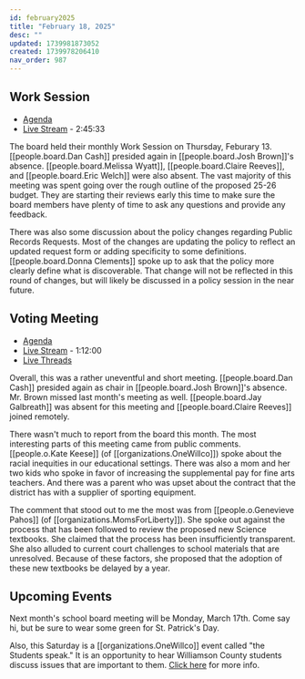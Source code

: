 ```yaml
---
id: february2025
title: "February 18, 2025"
desc: ""
updated: 1739981873052
created: 1739978206410
nav_order: 987
---
```


## Work Session

- [Agenda](https://meeting.boeconnect.net/Public/Agenda/566?meeting=674002)
- [Live Stream](https://www.youtube.com/watch?v=DSfYl0q0-rU) - 2:45:33

The board held their monthly Work Session on Thursday, Feburary 13. [[people.board.Dan Cash]] presided again in [[people.board.Josh Brown]]'s absence. [[people.board.Melissa Wyatt]], [[people.board.Claire Reeves]], and [[people.board.Eric Welch]] were also absent. The vast majority of this meeting was spent going over the rough outline of the proposed 25-26 budget. They are starting their reviews early this time to make sure the board members have plenty of time to ask any questions and provide any feedback.

There was also some discussion about the policy changes regarding Public Records Requests. Most of the changes are updating the policy to reflect an updated request form or adding specificity to some definitions. [[people.board.Donna Clements]] spoke up to ask that the policy more clearly define what is discoverable. That change will not be reflected in this round of changes, but will likely be discussed in a policy session in the near future.

## Voting Meeting

- [Agenda](https://meeting.boeconnect.net/Public/Agenda/566?meeting=675938)
- [Live Stream](https://www.youtube.com/live/1JpxEhuDL6Y) - 1:12:00
- [Live Threads](https://www.threads.net/@murribu/post/DGO97RVtr9f)

Overall, this was a rather uneventful and short meeting. [[people.board.Dan Cash]] presided again as chair in [[people.board.Josh Brown]]'s absence. Mr. Brown missed last month's meeting as well. [[people.board.Jay Galbreath]] was absent for this meeting and [[people.board.Claire Reeves]] joined remotely.

There wasn't much to report from the board this month. The most interesting parts of this meeting came from public comments. [[people.o.Kate Keese]] (of [[organizations.OneWillco]]) spoke about the racial inequities in our educational settings. There was also a mom and her two kids who spoke in favor of increasing the supplemental pay for fine arts teachers. And there was a parent who was upset about the contract that the district has with a supplier of sporting equipment.

The comment that stood out to me the most was from [[people.o.Genevieve Pahos]] (of [[organizations.MomsForLiberty]]). She spoke out against the process that has been followed to review the proposed new Science textbooks. She claimed that the process has been insufficiently transparent. She also alluded to current court challenges to school materials that are unresolved. Because of these factors, she proposed that the adoption of these new textbooks be delayed by a year.

## Upcoming Events

Next month's school board meeting will be Monday, March 17th. Come say hi, but be sure to wear some green for St. Patrick's Day.

Also, this Saturday is a [[organizations.OneWillco]] event called "the Students speak." It is an opportunity to hear Williamson County students discuss issues that are important to them. [Click here](https://www.eventbrite.com/e/the-students-speak-tickets-1238138899779) for more info.
